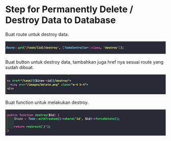 # Step for Permanently Delete / Destroy Data to Database

Buat route untuk destroy data.

![Destroy Route](img/destroy-route.png)

Buat button untuk destroy data, tambahkan juga href nya sesuai route yang sudah dibuat.

![Destroy Form](img/destroy-form.png)

Buat function untuk melakukan destroy. 

![Destroy Function](img/destroy-function.png)
